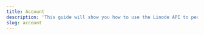 ```yaml
---
title: Account
description: 'This guide will show you how to use the Linode API to perform account level tasks, like adding or removing users, changing your password, and more.'
slug: account
---
```

